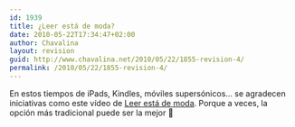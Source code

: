 ```yaml
---
id: 1939
title: ¿Leer está de moda?
date: 2010-05-22T17:34:47+02:00
author: Chavalina
layout: revision
guid: http://www.chavalina.net/2010/05/22/1855-revision-4/
permalink: /2010/05/22/1855-revision-4/
---
```

En estos tiempos de iPads, Kindles, móviles supersónicos&#8230; se agradecen iniciativas como este vídeo de <a href="http://leerestademoda.com/" target="_blank">Leer está de moda</a>. Porque a veces, la opción más tradicional puede ser la mejor 🙂